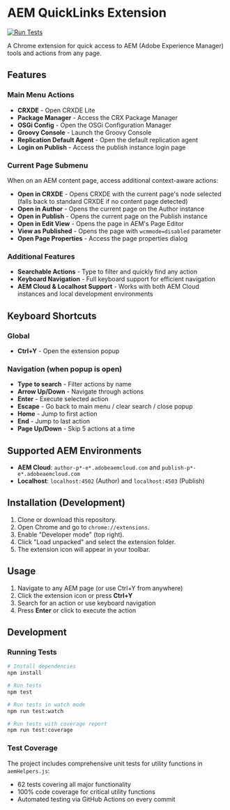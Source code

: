 # AEM QuickLinks Extension

[![Run Tests](https://github.com/janwalz/AEM-QuickLinks/actions/workflows/test.yml/badge.svg?branch=main)](https://github.com/janwalz/AEM-QuickLinks/actions/workflows/test.yml)

A Chrome extension for quick access to AEM (Adobe Experience Manager) tools and actions from any page.

## Features

### Main Menu Actions
- **CRXDE** - Open CRXDE Lite
- **Package Manager** - Access the CRX Package Manager
- **OSGi Config** - Open the OSGi Configuration Manager
- **Groovy Console** - Launch the Groovy Console
- **Replication Default Agent** - Open the default replication agent
- **Login on Publish** - Access the publish instance login page

### Current Page Submenu
When on an AEM content page, access additional context-aware actions:
- **Open in CRXDE** - Opens CRXDE with the current page's node selected (falls back to standard CRXDE if no content page detected)
- **Open in Author** - Opens the current page on the Author instance
- **Open in Publish** - Opens the current page on the Publish instance
- **Open in Edit View** - Opens the page in AEM's Page Editor
- **View as Published** - Opens the page with `wcmmode=disabled` parameter
- **Open Page Properties** - Access the page properties dialog

### Additional Features
- **Searchable Actions** - Type to filter and quickly find any action
- **Keyboard Navigation** - Full keyboard support for efficient navigation
- **AEM Cloud & Localhost Support** - Works with both AEM Cloud instances and local development environments

## Keyboard Shortcuts

### Global
- **Ctrl+Y** - Open the extension popup

### Navigation (when popup is open)
- **Type to search** - Filter actions by name
- **Arrow Up/Down** - Navigate through actions
- **Enter** - Execute selected action
- **Escape** - Go back to main menu / clear search / close popup
- **Home** - Jump to first action
- **End** - Jump to last action
- **Page Up/Down** - Skip 5 actions at a time

## Supported AEM Environments
- **AEM Cloud**: `author-p*-e*.adobeaemcloud.com` and `publish-p*-e*.adobeaemcloud.com`
- **Localhost**: `localhost:4502` (Author) and `localhost:4503` (Publish)

## Installation (Development)
1. Clone or download this repository.
2. Open Chrome and go to `chrome://extensions`.
3. Enable "Developer mode" (top right).
4. Click "Load unpacked" and select the extension folder.
5. The extension icon will appear in your toolbar.

## Usage
1. Navigate to any AEM page (or use Ctrl+Y from anywhere)
2. Click the extension icon or press **Ctrl+Y**
3. Search for an action or use keyboard navigation
4. Press **Enter** or click to execute the action

## Development

### Running Tests
```bash
# Install dependencies
npm install

# Run tests
npm test

# Run tests in watch mode
npm run test:watch

# Run tests with coverage report
npm run test:coverage
```

### Test Coverage
The project includes comprehensive unit tests for utility functions in `aemHelpers.js`:
- 62 tests covering all major functionality
- 100% code coverage for critical utility functions
- Automated testing via GitHub Actions on every commit